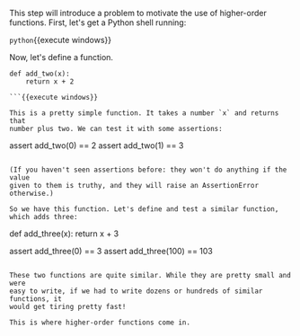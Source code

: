 This step will introduce a problem to motivate the use of higher-order
functions. First, let's get a Python shell running:

`python`{{execute windows}}

Now, let's define a function.

```
def add_two(x):
    return x + 2

```{{execute windows}}

This is a pretty simple function. It takes a number `x` and returns that
number plus two. We can test it with some assertions:

```
assert add_two(0) == 2
assert add_two(1) == 3
```{{execute windows}}

(If you haven't seen assertions before: they won't do anything if the value
given to them is truthy, and they will raise an AssertionError otherwise.)

So we have this function. Let's define and test a similar function,
which adds three:

```
def add_three(x):
    return x + 3

assert add_three(0) == 3
assert add_three(100) == 103
```{{execute windows}}

These two functions are quite similar. While they are pretty small and were
easy to write, if we had to write dozens or hundreds of similar functions, it
would get tiring pretty fast!

This is where higher-order functions come in.

